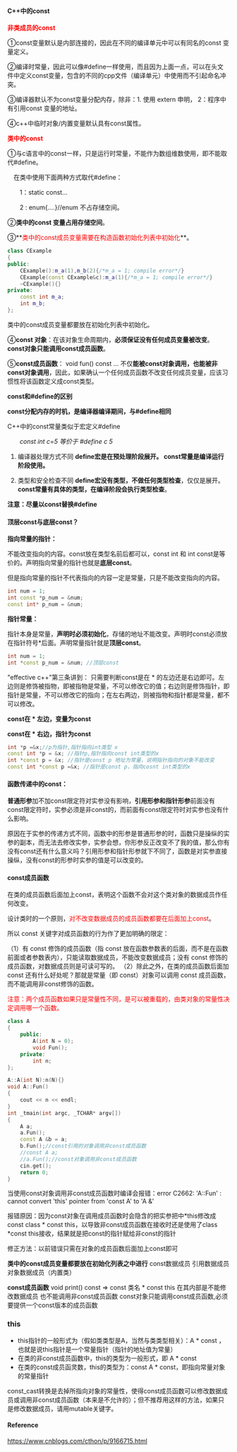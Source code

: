 #### C++中的const

**<font color='red'>非类成员的const</font>**

①const变量默认是内部连接的，因此在不同的编译单元中可以有同名的const 变量定义。

②编译时常量，因此可以像#define一样使用，而且因为上面一点，可以在头文件中定义const变量，包含的不同的cpp文件（编译单元）中使用而不引起命名冲突。

③编译器默认不为const变量分配内存，除非：1. 使用 extern 申明， 2：程序中有引用const 变量的地址。 

④c++中临时对象/内置变量默认具有const属性。

**<font color='red'>类中的const</font>**

①与c语言中的const一样，只是运行时常量，不能作为数组维数使用，即不能取代#define。

　在类中使用下面两种方式取代#define：

　　1：static const... 

　　2 : enum{....}//enum 不占存储空间。

②**类中的const 变量占用存储空间**。

③**<font color='red'>类中的const成员变量需要在构造函数初始化列表中初始化</font>**。

```c++
class CExample
{
public:
	CExample():m_a(1),m_b(2){/*m_a = 1; compile error*/}
	CExample(const CExample&c):m_a(1){/*m_a = 1; compile error*/}
	~CExample(){}
private:
	const int m_a;
	int m_b;
};
```

类中的const成员变量都要放在初始化列表中初始化。

④**const 对象**：在该对象生命周期内，**必须保证没有任何成员变量被改变**。**const对象只能调用const成员函数**。

⑤**const成员函数**： void fun() const ... 不仅**能被const对象调用，也能被非const对象调用**，因此，如果确认一个任何成员函数不改变任何成员变量，应该习惯性将该函数定义成const类型。



**const和#define的区别**

 **const分配内存的时机，是编译器编译期间，与#define相同** 

 C++中的const常量类似于宏定义#define

　　*const int c=5  等价于 #define c 5*

1) 编译器处理方式不同 **define宏是在预处理阶段展开。 const常量是编译运行阶段使用。**

2) 类型和安全检查不同 **define宏没有类型，不做任何类型检查**，仅仅是展开。 **const常量有具体的类型，在编译阶段会执行类型检查**。

**注意：尽量以const替换#define**



#### **顶层const与底层const？**

**指向常量的指针：**

不能改变指向的内容。const放在类型名前后都可以，const int 和 int const是等价的。声明指向常量的指针也就是**底层const**。

但是指向常量的指针不代表指向的内容一定是常量，只是不能改变指向的内容。

```c++
int num = 1;
int const *p_num = &num;
const int* p_num = &num;
```

**指针常量：**

指针本身是常量，**声明时必须初始化**，存储的地址不能改变。声明时const必须放在指针符号*后面。声明常量指针就是**顶层const**。

```c++
int num = 1;
int *const p_num = &num; //顶层const
```

"effective c++"第三条讲到： 只需要判断const是在 * 的左边还是右边即可。左边则是修饰被指物，即被指物是常量，不可以修改它的值；右边则是修饰指针，即指针是常量，不可以修改它的指向；在左右两边，则被指物和指针都是常量，都不可以修改。

**const在 * 左边，变量为const**

**const在 * 右边，指针为const**

```c++
int *p =&x;//p为指针,指针指向int类型 x     
const int *p = &x; //指针p,指针指向const int类型的x       
int *const p = &x; //指针是const p 地址为常量，说明指针指向的对象不能改变      
const int *const p =&x; //指针是const p，指向cosnt int类型的x
```



#### **函数传递中的const：**

**普通形参**加不加const限定符对实参没有影响，**引用形参和指针形参**前面没有const限定符时，实参必须是非const的，而前面有const限定符时对实参也没有什么影响。

原因在于实参的传递方式不同，函数中的形参是普通形参的时，函数只是操纵的实参的副本，而无法去修改实参，实参会想，你形参反正改变不了我的值，那么你有没有const还有什么意义吗？引用形参和指针形参就下不同了，函数是对实参直接操纵，没有const的形参时实参的值是可以改变的。



#### **const成员函数**

在类的成员函数后面加上const，表明这个函数不会对这个类对象的数据成员作任何改变。

设计类时的一个原则，<font color='red'>对不改变数据成员的成员函数都要在后面加上const</font>。

所以 const 关键字对成员函数的行为作了更加明确的限定：

（1）有 const 修饰的成员函数（指 const 放在函数参数表的后面，而不是在函数前面或者参数表内），只能读取数据成员，不能改变数据成员；没有 const 修饰的成员函数，对数据成员则是可读可写的。
（2）除此之外，在类的成员函数后面加 const 还有什么好处呢？那就是常量（即 const）对象可以调用 const 成员函数，而不能调用非const修饰的函数。

<font color='red'>注意：</font><font color='red'>两个成员函数如果只是常量性不同，是可以被重载的，由类对象的常量性决定调用哪一个函数。</font>

```c++
class A
{
    public:
        A(int N = 0);
        void Fun();
    private:
        int n;
};

A::A(int N):n(N){}
void A::Fun()
{
    cout << n << endl;
}
int _tmain(int argc, _TCHAR* argv[])
{
    A a;
    a.Fun();
    const A &b = a;
    b.Fun();//const引用的对象调用非const成员函数
    //const A a;
    //a.Fun();//const对象调用非const成员函数
    cin.get();
    return 0;
}
```

当使用const对象调用非const成员函数时编译会报错：error C2662: 'A::Fun' : cannot convert 'this' pointer from 'const A' to 'A &'

报错原因：因为const对象在调用成员函数时会隐含的把实参把中*this修改成const class * const this，以导致非const成员函数在接收时还是使用了class *const this接收，结果就是把const的指针赋给非const的指针

修正方法：以前错误只需在对象的成员函数后面加上const即可



**类中的const成员变量都要放在初始化列表之中进行**
const数据成员
引用数据成员
对象数据成员（内置类）

**const成员函数**
void print() const => const 类名 * const this
在其内部是不能修改数据成员
也不能调用非const成员函数
const对象只能调用const成员函数,必须要提供一个const版本的成员函数



### this

- this指针的一般形式为（假如类类型是A，当然与类类型相关）：A * const ，也就是说this指针是一个常量指针（指针的地址值为常量）
- 在类的非const成员函数中，this的类型为一般形式，即 A * const
- 在类的const成员函灵数，this的类型为：const A * const，即指向常量对象的常量指针

const_cast转换是去掉所指向对象的常量性，使得const成员函数可以修改数据成员或调用非const成员函数（本来是不允许的）；但不推荐用这样的方法，如果只是修改数据成员，请用mutable关键字。



#### Reference

https://www.cnblogs.com/cthon/p/9166715.html

